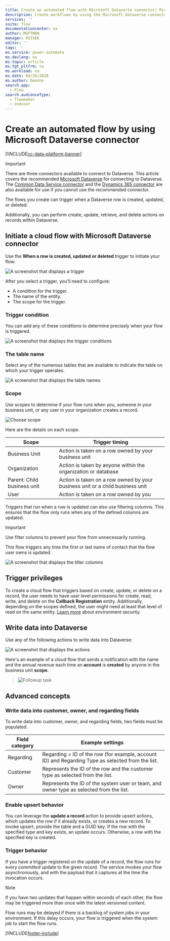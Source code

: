 ```yaml
---
title: Create an automated flow with Microsoft Dataverse connector| Microsoft Docs
description: Create workflows by using the Microsoft Dataverse connector and Power Automate
services: ''
suite: flow
documentationcenter: na
author: MSFTMAN
manager: KVIVEK
editor: ''
tags: ''
ms.service: power-automate
ms.devlang: na
ms.topic: article
ms.tgt_pltfrm: na
ms.workload: na
ms.date: 04/26/2020
ms.author: Deonhe
search.app: 
  - Flow
search.audienceType: 
  - flowmaker
  - enduser
---
```

# Create an automated flow by using Microsoft Dataverse connector

[!INCLUDE[cc-data-platform-banner](./includes/cc-data-platform-banner.md)]

>[!IMPORTANT]
>There are three connectors available to connect to Dataverse. This article covers the recommended [Microsoft Dataverse](./connection-cds.md) for connecting to Dataverse. The [Common Data Service connector](./connection-cds.md) and the [Dynamics 365 connector](/connectors/dynamicscrmonline/) are also available for use if you cannot use the recommended connector.


The flows you create can trigger when a Dataverse row is created, updated, or deleted.

Additionally, you can perform create, update, retrieve, and delete actions on records within Dataverse.

## Initiate a cloud flow with Microsoft Dataverse connector

Use the **When a row is created, updated or deleted** trigger to initiate your flow:

   ![A screenshot that displays a trigger](./media/cds-connector-native/native-trigger.png)

After you select a trigger, you'll need to configure:

- A condition for the trigger.
- The name of the entity.
- The scope for the trigger.

### Trigger condition

You can add any of these conditions to determine precisely when your flow is triggered.

   ![A screenshot that displays the trigger conditions](./media/cds-connector-native/trigger-conditions.png)

### The table name

Select any of the numerous tables that are available to indicate the table on which your trigger operates.

   ![A screenshot that displays the table names](./media/cds-connector-native/entity-names.png)

### Scope

Use scopes to determine if your flow runs when you, someone in your business unit, or any user in your organization creates a record.

![Choose scope](./media/cds-connector-native/scopes.png)

Here are the details on each scope.

|Scope|Trigger timing|
| --- | --- |
|Business Unit|Action is taken on a row owned by your business unit|
|Organization|Action is taken by anyone within the organization or database|
|Parent: Child business unit|Action is taken on a row owned by your business unit or a child business unit|
|User|Action is taken on a row owned by you|


Triggers that run when a row is updated can also use filtering columns. This ensures that the flow only runs when any of the defined columns are updated.

> [!IMPORTANT]
> Use filter columns to prevent your flow from unnecessarily running.

This flow triggers any time the first or last name of contact that the flow user owns is updated.

![A screenshot that displays the tilter columns](./media/cds-connector-native/filtering-attributes.png)

## Trigger privileges

To create a cloud flow that triggers based on create, update, or delete on a record, the user needs to have user level permissions for create, read, write, and delete on the **Callback Registration** entity. Additionally, depending on the scopes defined, the user might need at least that level of read on the same entity.  [Learn more](/power-platform/admin/database-security) about environment security.

## Write data into Dataverse

Use any of the following actions to write data into Dataverse:

![A screenshot that displays the actions](./media/cds-connector-native/actions.png)

Here's an example of a cloud flow that sends a notification with the name and the annual revenue each time an **account** is **created** by anyone in the business unit **scope**.

> ![Followup task](./media/cds-connector-native/example-flow.png)

## Advanced concepts

### Write data into customer, owner, and regarding fields

To write data into customer, owner, and regarding fields, two fields must be populated.

| Field category | Example settings |
| --- | --- |
| Regarding | Regarding = ID of the row (for example, account ID) and Regarding Type as selected from the list. |
| Customer | Represents the ID of the row and the customer type as selected from the list. |
| Owner | Represents the ID of the system user or team, and owner type as selected from the list. |

### Enable upsert behavior

You can leverage the **update a record** action to provide upsert actions, which updates the row if it already exists, or creates a new record. To invoke upsert, provide the table and a GUID key. If the row with the specified type and key exists, an update occurs. Otherwise, a row with the specified key is created.

### Trigger behavior

If you have a trigger registered on the update of a record, the flow runs for every *committed* update to the given record. The service invokes your flow asynchronously, and with the payload that it captures at the time the invocation occurs.

> [!NOTE]
> If you have two updates that happen within seconds of each other, the flow may be triggered more than once with the latest versioned content.

Flow runs may be delayed if there is a backlog of system jobs in your environment. If this delay occurs, your flow is triggered when the system job to start the flow runs.





[!INCLUDE[footer-include](includes/footer-banner.md)]